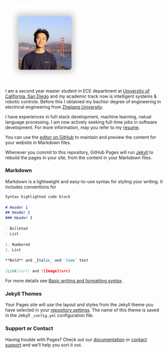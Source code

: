 <!-- ## <center>Boyu CHEN</center> -->

<img src="./selfie.png" alt="drawing" width="250"/>

I am a second year master student in ECE department at [University of California, San Diego](https://www.ece.ucsd.edu/) and my academic track now is intelligent systems & robotic controls. Before this I obtained my bachlor degree of engineering in electrical engineering from [Zhejiang University](http://www.zju.edu.cn).

I have experiences in full-stack development, machine learning, natual language processing. I am now actively seeking full-time jobs in software development. For more information, may you refer to my [resume](/CV_BoyuChen.pdf).

You can use the [editor on GitHub](https://github.com/boyu29/boyu29.github.io/edit/master/index.md) to maintain and preview the content for your website in Markdown files.

Whenever you commit to this repository, GitHub Pages will run [Jekyll](https://jekyllrb.com/) to rebuild the pages in your site, from the content in your Markdown files.

### Markdown

Markdown is a lightweight and easy-to-use syntax for styling your writing. It includes conventions for

```markdown
Syntax highlighted code block

# Header 1
## Header 2
### Header 3

- Bulleted
- List

1. Numbered
2. List

**Bold** and _Italic_ and `Code` text

[Link](url) and ![Image](src)
```

For more details see [Basic writing and formatting syntax](https://docs.github.com/en/github/writing-on-github/getting-started-with-writing-and-formatting-on-github/basic-writing-and-formatting-syntax).

### Jekyll Themes

Your Pages site will use the layout and styles from the Jekyll theme you have selected in your [repository settings](https://github.com/boyu29/boyu29.github.io/settings/pages). The name of this theme is saved in the Jekyll `_config.yml` configuration file.

### Support or Contact

Having trouble with Pages? Check out our [documentation](https://docs.github.com/categories/github-pages-basics/) or [contact support](https://support.github.com/contact) and we’ll help you sort it out.
